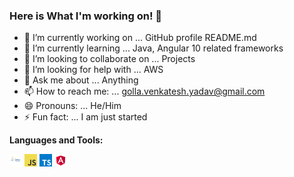 ### Here is What I'm working on! 👋


- 🔭 I’m currently working on ... GitHub profile README.md
- 🌱 I’m currently learning ... Java, Angular 10 related frameworks
- 👯 I’m looking to collaborate on ... Projects
- 🤔 I’m looking for help with ... AWS
- 💬 Ask me about ... Anything
- 📫 How to reach me: ... golla.venkatesh.yadav@gmail.com
- 😄 Pronouns: ... He/Him
- ⚡ Fun fact: ... I am just started

**Languages and Tools:**  

<code><img height="20" src="https://raw.githubusercontent.com/github/explore/80688e429a7d4ef2fca1e82350fe8e3517d3494d/topics/java/java.png"></code>
<code><img height="20" src="https://raw.githubusercontent.com/github/explore/80688e429a7d4ef2fca1e82350fe8e3517d3494d/topics/javascript/javascript.png"></code>
<code><img height="20" src="https://raw.githubusercontent.com/github/explore/80688e429a7d4ef2fca1e82350fe8e3517d3494d/topics/typescript/typescript.png"></code>
<code><img height="20" src="https://raw.githubusercontent.com/github/explore/80688e429a7d4ef2fca1e82350fe8e3517d3494d/topics/angular/angular.png"></code>



